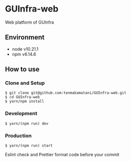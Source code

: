 # GUInfra-web

Web platform of GUInfra

## Environment

- node v10.21.1
- npm v6.14.6

## How to use

### Clone and Setup
```
$ git clone git@github.com:tenmakamatani/GUInfra-web.git
$ cd GUInfra-web
$ yarn/npm install
```

### Development

```
$ yarn/(npm run) dev
```

### Production

```
$ yarn/(npm run) start
```

Eslint check and Prettier format code before your commit